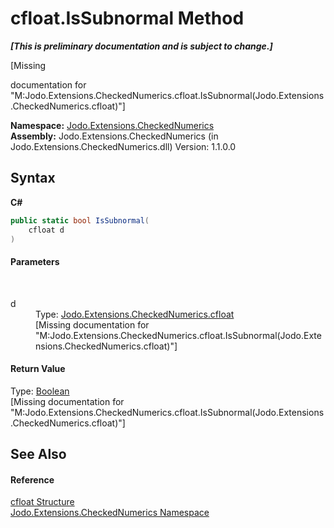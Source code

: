 # cfloat.IsSubnormal Method 
 _**\[This is preliminary documentation and is subject to change.\]**_

\[Missing <summary> documentation for "M:Jodo.Extensions.CheckedNumerics.cfloat.IsSubnormal(Jodo.Extensions.CheckedNumerics.cfloat)"\]

**Namespace:**&nbsp;<a href="N_Jodo_Extensions_CheckedNumerics">Jodo.Extensions.CheckedNumerics</a><br />**Assembly:**&nbsp;Jodo.Extensions.CheckedNumerics (in Jodo.Extensions.CheckedNumerics.dll) Version: 1.1.0.0

## Syntax

**C#**<br />
``` C#
public static bool IsSubnormal(
	cfloat d
)
```


#### Parameters
&nbsp;<dl><dt>d</dt><dd>Type: <a href="T_Jodo_Extensions_CheckedNumerics_cfloat">Jodo.Extensions.CheckedNumerics.cfloat</a><br />\[Missing <param name="d"/> documentation for "M:Jodo.Extensions.CheckedNumerics.cfloat.IsSubnormal(Jodo.Extensions.CheckedNumerics.cfloat)"\]</dd></dl>

#### Return Value
Type: <a href="https://docs.microsoft.com/dotnet/api/system.boolean" target="_blank" rel="noopener noreferrer">Boolean</a><br />\[Missing <returns> documentation for "M:Jodo.Extensions.CheckedNumerics.cfloat.IsSubnormal(Jodo.Extensions.CheckedNumerics.cfloat)"\]

## See Also


#### Reference
<a href="T_Jodo_Extensions_CheckedNumerics_cfloat">cfloat Structure</a><br /><a href="N_Jodo_Extensions_CheckedNumerics">Jodo.Extensions.CheckedNumerics Namespace</a><br />